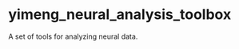 yimeng_neural_analysis_toolbox
==============================

A set of tools for analyzing neural data.
